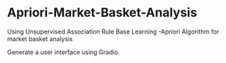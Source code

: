 # Apriori-Market-Basket-Analysis
Using  Unsupervised Association Rule Base Learning -Apriori Algorithm for market basket analysis

Generate a user interface using Gradio.



